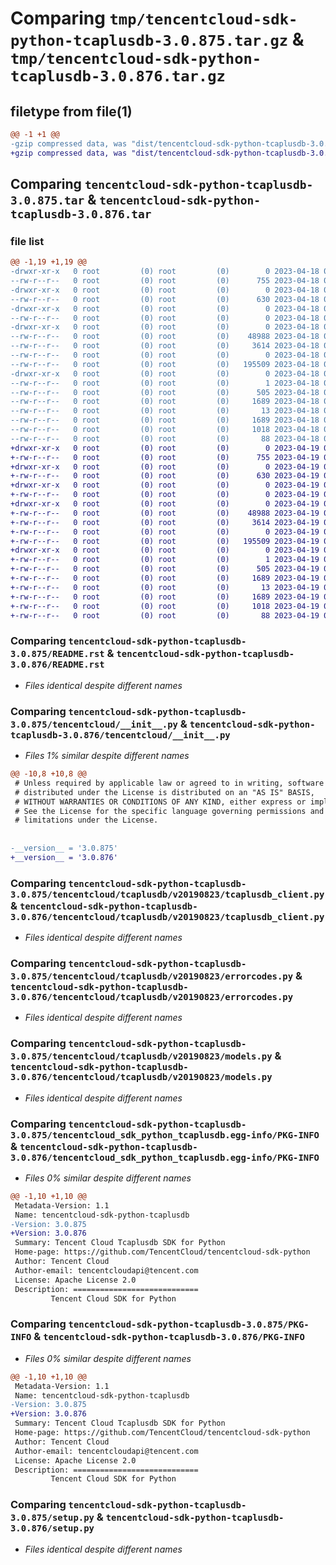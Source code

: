 # Comparing `tmp/tencentcloud-sdk-python-tcaplusdb-3.0.875.tar.gz` & `tmp/tencentcloud-sdk-python-tcaplusdb-3.0.876.tar.gz`

## filetype from file(1)

```diff
@@ -1 +1 @@
-gzip compressed data, was "dist/tencentcloud-sdk-python-tcaplusdb-3.0.875.tar", last modified: Tue Apr 18 00:56:57 2023, max compression
+gzip compressed data, was "dist/tencentcloud-sdk-python-tcaplusdb-3.0.876.tar", last modified: Wed Apr 19 00:38:19 2023, max compression
```

## Comparing `tencentcloud-sdk-python-tcaplusdb-3.0.875.tar` & `tencentcloud-sdk-python-tcaplusdb-3.0.876.tar`

### file list

```diff
@@ -1,19 +1,19 @@
-drwxr-xr-x   0 root         (0) root         (0)        0 2023-04-18 00:56:57.000000 tencentcloud-sdk-python-tcaplusdb-3.0.875/
--rw-r--r--   0 root         (0) root         (0)      755 2023-04-18 00:56:57.000000 tencentcloud-sdk-python-tcaplusdb-3.0.875/README.rst
-drwxr-xr-x   0 root         (0) root         (0)        0 2023-04-18 00:56:57.000000 tencentcloud-sdk-python-tcaplusdb-3.0.875/tencentcloud/
--rw-r--r--   0 root         (0) root         (0)      630 2023-04-18 00:56:57.000000 tencentcloud-sdk-python-tcaplusdb-3.0.875/tencentcloud/__init__.py
-drwxr-xr-x   0 root         (0) root         (0)        0 2023-04-18 00:56:57.000000 tencentcloud-sdk-python-tcaplusdb-3.0.875/tencentcloud/tcaplusdb/
--rw-r--r--   0 root         (0) root         (0)        0 2023-04-18 00:56:57.000000 tencentcloud-sdk-python-tcaplusdb-3.0.875/tencentcloud/tcaplusdb/__init__.py
-drwxr-xr-x   0 root         (0) root         (0)        0 2023-04-18 00:56:57.000000 tencentcloud-sdk-python-tcaplusdb-3.0.875/tencentcloud/tcaplusdb/v20190823/
--rw-r--r--   0 root         (0) root         (0)    48988 2023-04-18 00:56:57.000000 tencentcloud-sdk-python-tcaplusdb-3.0.875/tencentcloud/tcaplusdb/v20190823/tcaplusdb_client.py
--rw-r--r--   0 root         (0) root         (0)     3614 2023-04-18 00:56:57.000000 tencentcloud-sdk-python-tcaplusdb-3.0.875/tencentcloud/tcaplusdb/v20190823/errorcodes.py
--rw-r--r--   0 root         (0) root         (0)        0 2023-04-18 00:56:57.000000 tencentcloud-sdk-python-tcaplusdb-3.0.875/tencentcloud/tcaplusdb/v20190823/__init__.py
--rw-r--r--   0 root         (0) root         (0)   195509 2023-04-18 00:56:57.000000 tencentcloud-sdk-python-tcaplusdb-3.0.875/tencentcloud/tcaplusdb/v20190823/models.py
-drwxr-xr-x   0 root         (0) root         (0)        0 2023-04-18 00:56:57.000000 tencentcloud-sdk-python-tcaplusdb-3.0.875/tencentcloud_sdk_python_tcaplusdb.egg-info/
--rw-r--r--   0 root         (0) root         (0)        1 2023-04-18 00:56:57.000000 tencentcloud-sdk-python-tcaplusdb-3.0.875/tencentcloud_sdk_python_tcaplusdb.egg-info/dependency_links.txt
--rw-r--r--   0 root         (0) root         (0)      505 2023-04-18 00:56:57.000000 tencentcloud-sdk-python-tcaplusdb-3.0.875/tencentcloud_sdk_python_tcaplusdb.egg-info/SOURCES.txt
--rw-r--r--   0 root         (0) root         (0)     1689 2023-04-18 00:56:57.000000 tencentcloud-sdk-python-tcaplusdb-3.0.875/tencentcloud_sdk_python_tcaplusdb.egg-info/PKG-INFO
--rw-r--r--   0 root         (0) root         (0)       13 2023-04-18 00:56:57.000000 tencentcloud-sdk-python-tcaplusdb-3.0.875/tencentcloud_sdk_python_tcaplusdb.egg-info/top_level.txt
--rw-r--r--   0 root         (0) root         (0)     1689 2023-04-18 00:56:57.000000 tencentcloud-sdk-python-tcaplusdb-3.0.875/PKG-INFO
--rw-r--r--   0 root         (0) root         (0)     1018 2023-04-18 00:56:57.000000 tencentcloud-sdk-python-tcaplusdb-3.0.875/setup.py
--rw-r--r--   0 root         (0) root         (0)       88 2023-04-18 00:56:57.000000 tencentcloud-sdk-python-tcaplusdb-3.0.875/setup.cfg
+drwxr-xr-x   0 root         (0) root         (0)        0 2023-04-19 00:38:19.000000 tencentcloud-sdk-python-tcaplusdb-3.0.876/
+-rw-r--r--   0 root         (0) root         (0)      755 2023-04-19 00:38:19.000000 tencentcloud-sdk-python-tcaplusdb-3.0.876/README.rst
+drwxr-xr-x   0 root         (0) root         (0)        0 2023-04-19 00:38:19.000000 tencentcloud-sdk-python-tcaplusdb-3.0.876/tencentcloud/
+-rw-r--r--   0 root         (0) root         (0)      630 2023-04-19 00:38:19.000000 tencentcloud-sdk-python-tcaplusdb-3.0.876/tencentcloud/__init__.py
+drwxr-xr-x   0 root         (0) root         (0)        0 2023-04-19 00:38:19.000000 tencentcloud-sdk-python-tcaplusdb-3.0.876/tencentcloud/tcaplusdb/
+-rw-r--r--   0 root         (0) root         (0)        0 2023-04-19 00:38:19.000000 tencentcloud-sdk-python-tcaplusdb-3.0.876/tencentcloud/tcaplusdb/__init__.py
+drwxr-xr-x   0 root         (0) root         (0)        0 2023-04-19 00:38:19.000000 tencentcloud-sdk-python-tcaplusdb-3.0.876/tencentcloud/tcaplusdb/v20190823/
+-rw-r--r--   0 root         (0) root         (0)    48988 2023-04-19 00:38:19.000000 tencentcloud-sdk-python-tcaplusdb-3.0.876/tencentcloud/tcaplusdb/v20190823/tcaplusdb_client.py
+-rw-r--r--   0 root         (0) root         (0)     3614 2023-04-19 00:38:19.000000 tencentcloud-sdk-python-tcaplusdb-3.0.876/tencentcloud/tcaplusdb/v20190823/errorcodes.py
+-rw-r--r--   0 root         (0) root         (0)        0 2023-04-19 00:38:19.000000 tencentcloud-sdk-python-tcaplusdb-3.0.876/tencentcloud/tcaplusdb/v20190823/__init__.py
+-rw-r--r--   0 root         (0) root         (0)   195509 2023-04-19 00:38:19.000000 tencentcloud-sdk-python-tcaplusdb-3.0.876/tencentcloud/tcaplusdb/v20190823/models.py
+drwxr-xr-x   0 root         (0) root         (0)        0 2023-04-19 00:38:19.000000 tencentcloud-sdk-python-tcaplusdb-3.0.876/tencentcloud_sdk_python_tcaplusdb.egg-info/
+-rw-r--r--   0 root         (0) root         (0)        1 2023-04-19 00:38:19.000000 tencentcloud-sdk-python-tcaplusdb-3.0.876/tencentcloud_sdk_python_tcaplusdb.egg-info/dependency_links.txt
+-rw-r--r--   0 root         (0) root         (0)      505 2023-04-19 00:38:19.000000 tencentcloud-sdk-python-tcaplusdb-3.0.876/tencentcloud_sdk_python_tcaplusdb.egg-info/SOURCES.txt
+-rw-r--r--   0 root         (0) root         (0)     1689 2023-04-19 00:38:19.000000 tencentcloud-sdk-python-tcaplusdb-3.0.876/tencentcloud_sdk_python_tcaplusdb.egg-info/PKG-INFO
+-rw-r--r--   0 root         (0) root         (0)       13 2023-04-19 00:38:19.000000 tencentcloud-sdk-python-tcaplusdb-3.0.876/tencentcloud_sdk_python_tcaplusdb.egg-info/top_level.txt
+-rw-r--r--   0 root         (0) root         (0)     1689 2023-04-19 00:38:19.000000 tencentcloud-sdk-python-tcaplusdb-3.0.876/PKG-INFO
+-rw-r--r--   0 root         (0) root         (0)     1018 2023-04-19 00:38:19.000000 tencentcloud-sdk-python-tcaplusdb-3.0.876/setup.py
+-rw-r--r--   0 root         (0) root         (0)       88 2023-04-19 00:38:19.000000 tencentcloud-sdk-python-tcaplusdb-3.0.876/setup.cfg
```

### Comparing `tencentcloud-sdk-python-tcaplusdb-3.0.875/README.rst` & `tencentcloud-sdk-python-tcaplusdb-3.0.876/README.rst`

 * *Files identical despite different names*

### Comparing `tencentcloud-sdk-python-tcaplusdb-3.0.875/tencentcloud/__init__.py` & `tencentcloud-sdk-python-tcaplusdb-3.0.876/tencentcloud/__init__.py`

 * *Files 1% similar despite different names*

```diff
@@ -10,8 +10,8 @@
 # Unless required by applicable law or agreed to in writing, software
 # distributed under the License is distributed on an "AS IS" BASIS,
 # WITHOUT WARRANTIES OR CONDITIONS OF ANY KIND, either express or implied.
 # See the License for the specific language governing permissions and
 # limitations under the License.
 
 
-__version__ = '3.0.875'
+__version__ = '3.0.876'
```

### Comparing `tencentcloud-sdk-python-tcaplusdb-3.0.875/tencentcloud/tcaplusdb/v20190823/tcaplusdb_client.py` & `tencentcloud-sdk-python-tcaplusdb-3.0.876/tencentcloud/tcaplusdb/v20190823/tcaplusdb_client.py`

 * *Files identical despite different names*

### Comparing `tencentcloud-sdk-python-tcaplusdb-3.0.875/tencentcloud/tcaplusdb/v20190823/errorcodes.py` & `tencentcloud-sdk-python-tcaplusdb-3.0.876/tencentcloud/tcaplusdb/v20190823/errorcodes.py`

 * *Files identical despite different names*

### Comparing `tencentcloud-sdk-python-tcaplusdb-3.0.875/tencentcloud/tcaplusdb/v20190823/models.py` & `tencentcloud-sdk-python-tcaplusdb-3.0.876/tencentcloud/tcaplusdb/v20190823/models.py`

 * *Files identical despite different names*

### Comparing `tencentcloud-sdk-python-tcaplusdb-3.0.875/tencentcloud_sdk_python_tcaplusdb.egg-info/PKG-INFO` & `tencentcloud-sdk-python-tcaplusdb-3.0.876/tencentcloud_sdk_python_tcaplusdb.egg-info/PKG-INFO`

 * *Files 0% similar despite different names*

```diff
@@ -1,10 +1,10 @@
 Metadata-Version: 1.1
 Name: tencentcloud-sdk-python-tcaplusdb
-Version: 3.0.875
+Version: 3.0.876
 Summary: Tencent Cloud Tcaplusdb SDK for Python
 Home-page: https://github.com/TencentCloud/tencentcloud-sdk-python
 Author: Tencent Cloud
 Author-email: tencentcloudapi@tencent.com
 License: Apache License 2.0
 Description: ============================
         Tencent Cloud SDK for Python
```

### Comparing `tencentcloud-sdk-python-tcaplusdb-3.0.875/PKG-INFO` & `tencentcloud-sdk-python-tcaplusdb-3.0.876/PKG-INFO`

 * *Files 0% similar despite different names*

```diff
@@ -1,10 +1,10 @@
 Metadata-Version: 1.1
 Name: tencentcloud-sdk-python-tcaplusdb
-Version: 3.0.875
+Version: 3.0.876
 Summary: Tencent Cloud Tcaplusdb SDK for Python
 Home-page: https://github.com/TencentCloud/tencentcloud-sdk-python
 Author: Tencent Cloud
 Author-email: tencentcloudapi@tencent.com
 License: Apache License 2.0
 Description: ============================
         Tencent Cloud SDK for Python
```

### Comparing `tencentcloud-sdk-python-tcaplusdb-3.0.875/setup.py` & `tencentcloud-sdk-python-tcaplusdb-3.0.876/setup.py`

 * *Files identical despite different names*

